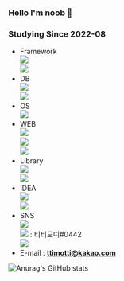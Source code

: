 ### Hello I'm noob 👋
### Studying Since 2022-08  
- Framework  
<a href="#" target="_blank"><img src="https://img.shields.io/badge/Spring-F0F8FF?style=plastic&logo=spring&logoColor=6DB33F"/></a>  
<a href="#" target="_blank"><img src="https://img.shields.io/badge/SpringBoot-F0F8FF?style=plastic&logo=springboot&logoColor=6DB33F"/></a>  
- DB  
<a href="#" target="_blank"><img src="https://img.shields.io/badge/OracleSQL-F0F8FF?style=plastic&logo=oracle&logoColor=F80000"/></a>  
<a href="#" target="_blank"><img src="https://img.shields.io/badge/MySQL-F0F8FF?style=plastic&logo=mysql&logoColor=4479A1"/></a>  
- OS  
<a href="#" target="_blank"><img src="https://img.shields.io/badge/windows-F0F8FF?style=plastic&logo=windows&logoColor=0078D6"/></a>  
- WEB  
<a href="#" target="_blank"><img src="https://img.shields.io/badge/HTML5-F0F8FF?style=plastic&logo=html5&logoColor=E34F26"/></a>  
<a href="#" target="_blank"><img src="https://img.shields.io/badge/JavaScript-F0F8FF?style=plastic&logo=javascript&logoColor=F7DF1E"/></a>  
<a href="#" target="_blank"><img src="https://img.shields.io/badge/CSS3-F0F8FF?style=plastic&logo=css3&logoColor=1572B6"/></a>  
- Library  
<a href="#" target="_blank"><img src="https://img.shields.io/badge/jQuery-F0F8FF?style=plastic&logo=jquery&logoColor=0769AD"/></a>  
<a href="#" target="_blank"><img src="https://img.shields.io/badge/thymeleaf-F0F8FF?style=plastic&logo=thymeleaf&logoColor=005F0F"/></a>  
- IDEA   
<a href="#" target="_blank"><img src="https://img.shields.io/badge/eclipse-F0F8FF?style=plastic&logo=eclipseide&logoColor=2C2255"/></a>  
<a href="#" target="_blank"><img src="https://img.shields.io/badge/intellij-F0F8FF?style=plastic&logo=intellijidea&logoColor=000000"/></a>  
- SNS  
<a href="https://instagram.com/ttimotti_kr?igshid=MzNlNGNkZWQ4Mg==" target="_blank"><img src="https://img.shields.io/badge/instagram-F0F8FF?style=plastic&logo=instagram&logoColor=E4405F"/></a>  
<a href="#" target="_blank"><img src="https://img.shields.io/badge/discord-F0F8FF?style=plastic&logo=discord&logoColor=5865F2"/></a> : 티티모띠#0442   
<a href="#" target="_blank"><img src="https://img.shields.io/badge/notion-F0F8FF?style=plastic&logo=notion&logoColor=000000"/></a>  
- E-mail : **ttimotti@kakao.com**


![Anurag's GitHub stats](https://github-readme-stats.vercel.app/api?username=TTimotti&show_icons=true&theme=radical)
<!--
**TTimotti/TTimotti** is a ✨ _special_ ✨ repository because its `README.md` (this file) appears on your GitHub profile.

Here are some ideas to get you started:

- 🔭 I’m currently working on ...
- 🌱 I’m currently learning ...
- 👯 I’m looking to collaborate on ...
- 🤔 I’m looking for help with ...
- 💬 Ask me about ...
- 📫 How to reach me: ...
- 😄 Pronouns: ...
- ⚡ Fun fact: ...
-->
